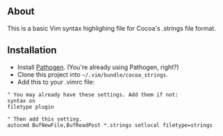 About
----

This is a basic Vim syntax highlighing file for Cocoa's .strings file format.

Installation
----

* Install [Pathogen][pathogen]. (You're already using Pathogen, right?)
* Clone this project into `~/.vim/bundle/cocoa_strings`.
* Add this to your .vimrc file:

```vim
" You may already have these settings. Add them if not:
syntax on
filetype plugin

" Then add this setting.
autocmd BufNewFile,BufReadPost *.strings setlocal filetype=strings
```

[pathogen]: https://github.com/tpope/vim-pathogen/
